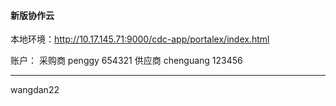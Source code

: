 #### 新版协作云

本地环境：http://10.17.145.71:9000/cdc-app/portalex/index.html

账户： 采购商 penggy  654321 供应商 chenguang 123456

----

wangdan22